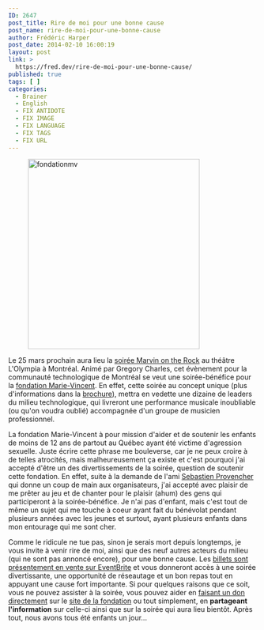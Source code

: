 ```yaml
---
ID: 2647
post_title: Rire de moi pour une bonne cause
post_name: rire-de-moi-pour-une-bonne-cause
author: Frédéric Harper
post_date: 2014-02-10 16:00:19
layout: post
link: >
  https://fred.dev/rire-de-moi-pour-une-bonne-cause/
published: true
tags: [ ]
categories:
  - Brainer
  - English
  - FIX ANTIDOTE
  - FIX IMAGE
  - FIX LANGUAGE
  - FIX TAGS
  - FIX URL
---
```

<figure><img alt="fondationmv" src="http://fred.dev/wp-content/uploads/2014/02/fondationmv.jpg" width="347" height="385"/></figure><p>Le 25 mars prochain aura lieu la <a title="Information sur la soirée Marvin on the Rock" href="https://marie-vincent.org/nouvelles/marvin-on-the-rock-2/">soirée Marvin on the Rock</a> au théâtre L'Olympia à Montréal. Animé par Gregory Charles, cet évènement pour la communauté technologique de Montréal se veut une soirée-bénéfice pour la <a title="Site Web de la fondation Marie-Vincent" href="https://marie-vincent.org/">fondation Marie-Vincent</a>. En effet, cette soirée au concept unique (plus d'informations dans la <a title="Brochure pour la soirée Marvin on the Rock" href="https://marie-vincent.org/wp-content/uploads/2014/01/Ycc-2372-D%C3%A9pliant_FR_Marvin-on-the-rock_FMV_v3_HR.pdf">brochure</a>), mettra en vedette une dizaine de leaders du milieu technologique, qui livreront une performance musicale inoubliable (ou qu'on voudra oublié) accompagnée d'un groupe de musicien professionnel.</p><p>La fondation Marie-Vincent à pour mission d'aider et de soutenir les enfants de moins de 12 ans de partout au Québec ayant été victime d'agression sexuelle. Juste écrire cette phrase me bouleverse, car je ne peux croire à de telles atrocités, mais malheureusement ça existe et c'est pourquoi j'ai accepté d'être un des divertissements de la soirée, question de soutenir cette fondation. En effet, suite à la demande de l'ami <a title="Site Web de Sebastien Provencher" href="https://sebprovencher.com/">Sebastien Provencher</a> qui donne un coup de main aux organisateurs, j'ai accepté avec plaisir de me prêter au jeu et de chanter pour le plaisir (ahum) des gens qui participeront à la soirée-bénéfice. Je n'ai pas d'enfant, mais c'est tout de même un sujet qui me touche à coeur ayant fait du bénévolat pendant plusieurs années avec les jeunes et surtout, ayant plusieurs enfants dans mon entourage qui me sont cher.</p><p>Comme le ridicule ne tue pas, sinon je serais mort depuis longtemps, je vous invite à venir rire de moi, ainsi que des neuf autres acteurs du milieu (qui ne sont pas annoncé encore), pour une bonne cause. Les <a title="Page EventBrite pour acheter les billets de Marvin on the Rock" href="https://www.eventbrite.ca/e/billets-marvin-on-the-rock-10370060129">billets sont présentement en vente sur EventBrite</a> et vous donneront accès à une soirée divertissante, une opportunité de réseautage et un bon repas tout en appuyant une cause fort importante. Si pour quelques raisons que ce soit, vous ne pouvez assister à la soirée, vous pouvez aider en <a title="Site Web de la fondation Marie-Vincent pour faire un don" href="https://dons.marie-vincent.org/">faisant un don directement</a> sur le <a title="Site Web de la fondation Marie-Vincent" href="https://marie-vincent.org/">site de la fondation</a> ou tout simplement, en <strong>partageant l'information</strong> sur celle-ci ainsi que sur la soirée qui aura lieu bientôt. Après tout, nous avons tous été enfants un jour...</p> 